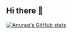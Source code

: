 ## Hi there 👋


[![Anurag's GitHub stats](https://github-readme-stats.vercel.app/api?username=haowenkai)](https://github.com/anuraghazra/github-readme-stats)
